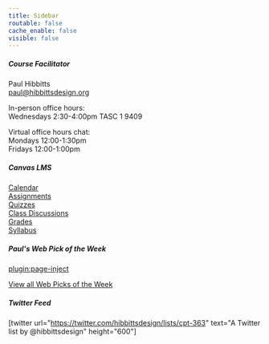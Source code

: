 ```yaml
---
title: Sidebar
routable: false
cache_enable: false
visible: false
---
```


##### Course Facilitator
Paul Hibbitts  
<paul@hibbittsdesign.org>  

In-person office hours:  
Wednesdays 2:30-4:00pm TASC 1 9409  

Virtual office hours chat:  
Mondays 12:00-1:30pm   
Fridays 12:00-1:00pm

##### Canvas LMS
[Calendar](https://sso.canvaslms.com/calendar)  
[Assignments](https://sso.canvaslms.com/courses/1416014/assignments)  
[Quizzes](https://sso.canvaslms.com/courses/1416014/quizzes)  
[Class Discussions](https://sso.canvaslms.com/courses/1416014/discussion_topics)  
[Grades](https://sso.canvaslms.com/courses/1416014/grades)  
[Syllabus](https://sso.canvaslms.com/courses/1416014/assignments/syllabus)

##### Paul's Web Pick of the Week
[plugin:page-inject](/all-web-picks-of-the-week/latest)

[View all Web Picks of the Week](/all-web-picks-of-the-week)

##### Twitter Feed
[twitter url="https://twitter.com/hibbittsdesign/lists/cpt-363" text="A Twitter list by @hibbittsdesign" height="600"]
